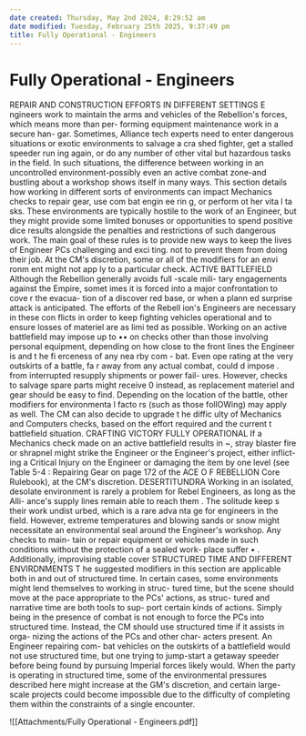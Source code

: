 ```yaml
---
date created: Thursday, May 2nd 2024, 8:29:52 am
date modified: Tuesday, February 25th 2025, 9:37:49 pm
title: Fully Operational - Engineers
---
```


# Fully Operational - Engineers

REPAIR AND CONSTRUCTION EFFORTS IN DIFFERENT SETTINGS E ngineers work to maintain the arms and vehicles of the Rebellion's forces, which means more than per- forming equipment maintenance work in a secure han- gar. Sometimes, Alliance tech experts need to enter dangerous situations or exotic environments to salvage a cra shed fighter, get a stalled speeder run ing again, or do any number of other vital but hazardous tasks in the field. In such situations, the difference between working in an uncontrolled environment-possibly even an active combat zone-and bustling about a workshop shows itself in many ways. This section details how working in different sorts of environments can impact Mechanics checks to repair gear, use com bat engin ee rin g, or perform ot her vita l ta sks. These environments are typically hostile to the work of an Engineer, but they might provide some limited bonuses or opportunities to spend positive dice results alongside the penalties and restrictions of such dangerous work. The main goal of these rules is to provide new ways to keep the lives of Engineer PCs challenging and exci ting. not to prevent them from doing their job. At the CM's discretion, some or all of the modifiers for an envi ronm ent might not app ly to a particular check. ACTIVE BATTLEFIELD Although the Rebellion generally avoids full -scale mili- tary engagements against the Empire, somet imes it is forced into a major confrontation to cove r the evacua- tion of a discover red base, or when a plann ed surprise attack is anticipated. The efforts of the Rebell ion's Engineers are necessary in these con flicts in order to keep fighting vehicles operational and to ensure losses of materiel are as limi ted as possible. Working on an active battlefield may impose up to •• on checks other than those involving personal equipment, depending on how close to the front lines the Engineer is and t he fi erceness of any nea rby com - bat. Even ope rating at the very outskirts of a battle, fa r away from any actual combat, could d impose . from interrupted resupply shipments or power fail- ures. However, checks to salvage spare parts might receive 0 instead, as replacement materiel and gear should be easy to find. Depending on the location of the battle, other modifiers for environmenta l facto rs (such as those follOWing) may apply as well. The CM can also decide to upgrade t he diffic ulty of Mechanics and Computers checks, based on the effort required and the current t battlefield situation. CRAFTING VICTORY FULLY OPERATIONAL If a Mechanics check made on an active battlefield results in ~, stray blaster fire or shrapnel might strike the Engineer or the Engineer's project, either inflict- ing a Critical Injury on the Engineer or damaging the item by one level (see Table 5-4 : Repairing Gear on page 172 of the ACE O F REBELLION Core Rulebook), at the CM's discretion. DESERTITUNDRA Working in an isolated, desolate environment is rarely a problem for Rebel Engineers, as long as the Alli- ance's supply lines remain able to reach them . The solitude keep s their work undist urbed, which is a rare adva nta ge for engineers in the field. However, extreme temperatures and blowing sands or snow might necessitate an environmental seal around the Engineer's workshop. Any checks to main- tain or repair equipment or vehicles made in such conditions without the protection of a sealed work- place suffer • . Additionally, improvising stable cover STRUCTURED TIME AND DIFFERENT ENVIRDNMENTS T he suggested modifiers in this section are applicable both in and out of structured time. In certain cases, some environments might lend themselves to working in struc- tured time, but the scene should move at the pace appropriate to the PCs' actions, as struc- tured and narrative time are both tools to sup- port certain kinds of actions. Simply being in the presence of combat is not enough to force the PCs into structured time. Instead, the CM should use structured time if it assists in orga- nizing the actions of the PCs and other char- acters present. An Engineer repairing com- bat vehicles on the outskirts of a battlefield would not use structured time, but one trying to jump-start a getaway speeder before being found by pursuing Imperial forces likely would. When the party is operating in structured time, some of the environmental pressures described here might increase at the GM's discretion, and certain large-scale projects could become impossible due to the difficulty of completing them within the constraints of a single encounter.

![[Attachments/Fully Operational - Engineers.pdf]]
